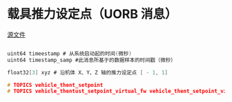 # 载具推力设定点（UORB 消息）

[源文件](https://github.com/PX4/PX4-Autopilot/blob/main/msg/VehicleThrustSetpoint.msg)

```c

uint64 timeestamp # 从系统启动起的时间(微秒)
uint64 timestamp_samp #此消息所基于的数据样本的时间戳（微秒）

float32[3] xyz # 沿机体 X、Y、Z 轴的推力设定点 [ - 1, 1] 

# TOPICS vehicle_thent_setpoint
# TOPICS vehicle_thentust_setpoint_virtual_fw vehicle_thent_setpoint_virtual_mc

```
